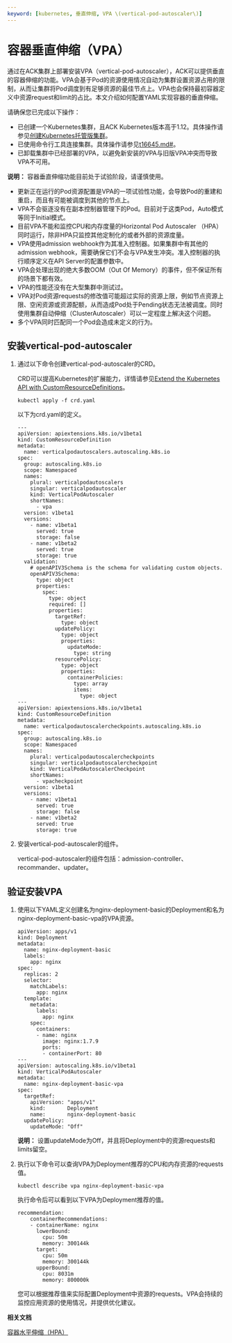 ```yaml
---
keyword: [kubernetes, 垂直伸缩, VPA \(vertical-pod-autoscaler\)]
---
```


# 容器垂直伸缩（VPA）

通过在ACK集群上部署安装VPA（vertical-pod-autoscaler），ACK可以提供垂直的容器伸缩的功能。VPA会基于Pod的资源使用情况自动为集群设置资源占用的限制，从而让集群将Pod调度到有足够资源的最佳节点上。VPA也会保持最初容器定义中资源request和limit的占比。本文介绍如何配置YAML实现容器的垂直伸缩。

请确保您已完成以下操作：

-   已创建一个Kubernetes集群，且ACK Kubernetes版本高于1.12。具体操作请参见[创建Kubernetes托管版集群](/intl.zh-CN/Kubernetes集群用户指南/集群/创建集群/创建Kubernetes托管版集群.md)。
-   已使用命令行工具连接集群。具体操作请参见[t16645.md\#](/intl.zh-CN/Kubernetes集群用户指南/集群/连接集群/通过kubectl管理Kubernetes集群.md)。
-   已卸载集群中已经部署的VPA，以避免新安装的VPA与旧版VPA冲突而导致VPA不可用。

**说明：** 容器垂直伸缩功能目前处于试验阶段，请谨慎使用。

-   更新正在运行的Pod资源配置是VPA的一项试验性功能，会导致Pod的重建和重启，而且有可能被调度到其他的节点上。
-   VPA不会驱逐没有在副本控制器管理下的Pod。目前对于这类Pod，Auto模式等同于Initial模式。
-   目前VPA不能和监控CPU和内存度量的Horizontal Pod Autoscaler （HPA）同时运行，除非HPA只监控其他定制化的或者外部的资源度量。
-   VPA使用admission webhook作为其准入控制器。如果集群中有其他的admission webhook，需要确保它们不会与VPA发生冲突。准入控制器的执行顺序定义在API Server的配置参数中。
-   VPA会处理出现的绝大多数OOM（Out Of Memory）的事件，但不保证所有的场景下都有效。
-   VPA的性能还没有在大型集群中测试过。
-   VPA对Pod资源requests的修改值可能超过实际的资源上限，例如节点资源上限、空闲资源或资源配额，从而造成Pod处于Pending状态无法被调度。同时使用集群自动伸缩（ClusterAutoscaler）可以一定程度上解决这个问题。
-   多个VPA同时匹配同一个Pod会造成未定义的行为。

## 安装vertical-pod-autoscaler

1.  通过以下命令创建vertical-pod-autoscaler的CRD。

    CRD可以提高Kubernetes的扩展能力，详情请参见[Extend the Kubernetes API with CustomResourceDefinitions](https://kubernetes.io/docs/tasks/extend-kubernetes/custom-resources/custom-resource-definitions/)。

    ```
    kubectl apply -f crd.yaml
    ```

    以下为crd.yaml的定义。

    ```
    ---
    apiVersion: apiextensions.k8s.io/v1beta1
    kind: CustomResourceDefinition
    metadata:
      name: verticalpodautoscalers.autoscaling.k8s.io
    spec:
      group: autoscaling.k8s.io
      scope: Namespaced
      names:
        plural: verticalpodautoscalers
        singular: verticalpodautoscaler
        kind: VerticalPodAutoscaler
        shortNames:
          - vpa
      version: v1beta1
      versions:
        - name: v1beta1
          served: true
          storage: false
        - name: v1beta2
          served: true
          storage: true
      validation:
        # openAPIV3Schema is the schema for validating custom objects.
        openAPIV3Schema:
          type: object
          properties:
            spec:
              type: object
              required: []
              properties:
                targetRef:
                  type: object
                updatePolicy:
                  type: object
                  properties:
                    updateMode:
                      type: string
                resourcePolicy:
                  type: object
                  properties:
                    containerPolicies:
                      type: array
                      items:
                        type: object
    ---
    apiVersion: apiextensions.k8s.io/v1beta1
    kind: CustomResourceDefinition
    metadata:
      name: verticalpodautoscalercheckpoints.autoscaling.k8s.io
    spec:
      group: autoscaling.k8s.io
      scope: Namespaced
      names:
        plural: verticalpodautoscalercheckpoints
        singular: verticalpodautoscalercheckpoint
        kind: VerticalPodAutoscalerCheckpoint
        shortNames:
          - vpacheckpoint
      version: v1beta1
      versions:
        - name: v1beta1
          served: true
          storage: false
        - name: v1beta2
          served: true
          storage: true
    ```

2.  安装vertical-pod-autoscaler的组件。

    vertical-pod-autoscaler的组件包括：admission-controller、recommander、updater。




## 验证安装VPA

1.  使用以下YAML定义创建名为nginx-deployment-basic的Deployment和名为nginx-deployment-basic-vpa的VPA资源。

    ```
    apiVersion: apps/v1
    kind: Deployment
    metadata:
      name: nginx-deployment-basic
      labels:
        app: nginx
    spec:
      replicas: 2
      selector:
        matchLabels:
          app: nginx
      template:
        metadata:
          labels:
            app: nginx
        spec:
          containers:
          - name: nginx
            image: nginx:1.7.9
            ports:
            - containerPort: 80
    ---
    apiVersion: autoscaling.k8s.io/v1beta1
    kind: VerticalPodAutoscaler
    metadata:
      name: nginx-deployment-basic-vpa
    spec:
      targetRef:
        apiVersion: "apps/v1"
        kind:       Deployment
        name:       nginx-deployment-basic
      updatePolicy:
        updateMode: "Off"
    ```

    **说明：** 设置updateMode为Off，并且将Deployment中的资源requests和limits留空。

2.  执行以下命令可以查询VPA为Deployment推荐的CPU和内存资源的requests值。

    ```
    kubectl describe vpa nginx-deployment-basic-vpa
    ```

    执行命令后可以看到以下VPA为Deployment推荐的值。

    ```
    recommendation:
        containerRecommendations:
        - containerName: nginx
          lowerBound:
            cpu: 50m
            memory: 300144k
          target:
            cpu: 50m
            memory: 300144k
          upperBound:
            cpu: 8031m
            memory: 800000k
    ```

    您可以根据推荐值来实际配置Deployment中资源的requests。VPA会持续的监控应用资源的使用情况，并提供优化建议。


**相关文档**  


[容器水平伸缩（HPA）](/intl.zh-CN/Kubernetes集群用户指南/弹性伸缩/容器水平伸缩（HPA）.md)

